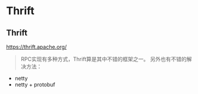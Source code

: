 # Thrift

## Thrift

https://thrift.apache.org/

> RPC实现有多种方式，Thrift算是其中不错的框架之一。
> 另外也有不错的解决方法：
> 
*   netty
*   netty + protobuf
  